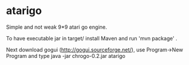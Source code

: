 atarigo
=======

Simple and not weak 9*9 atari go engine.

To have executable jar in target/ install Maven and run 'mvn package' .

Next download gogui (http://gogui.sourceforge.net/), use Program->New Program and type java -jar chrogo-0.2.jar
atarigo
